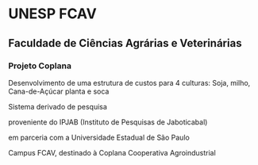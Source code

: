 # UNESP FCAV
## Faculdade de Ciências Agrárias e Veterinárias

### Projeto Coplana
Desenvolvimento de uma estrutura de custos para 4 culturas:
Soja, milho, Cana-de-Açúcar planta e soca

Sistema derivado de pesquisa

proveniente do IPJAB (Instituto de Pesquisas de Jaboticabal)

em parceria com a Universidade Estadual de São Paulo

Campus FCAV, destinado à Coplana Cooperativa Agroindustrial

